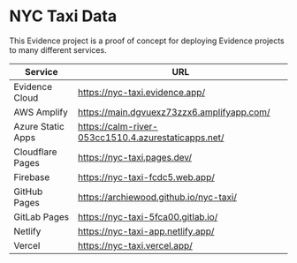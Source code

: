 # NYC Taxi Data

This Evidence project is a proof of concept for deploying Evidence projects to many different services.


| Service | URL |
|---------|-----|
| Evidence Cloud | https://nyc-taxi.evidence.app/ |
| AWS Amplify | https://main.dgvuexz73zzx6.amplifyapp.com/ |
| Azure Static Apps | https://calm-river-053cc1510.4.azurestaticapps.net/ |
| Cloudflare Pages | https://nyc-taxi.pages.dev/ |
| Firebase | https://nyc-taxi-fcdc5.web.app/ |
| GitHub Pages | https://archiewood.github.io/nyc-taxi/ |
| GitLab Pages | https://nyc-taxi-5fca00.gitlab.io/ |
| Netlify | https://nyc-taxi-app.netlify.app/ |
| Vercel | https://nyc-taxi.vercel.app/ |
